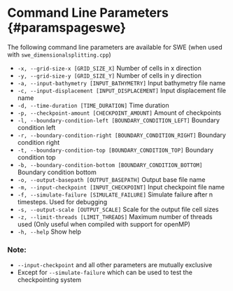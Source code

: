 # Command Line Parameters {#paramspageswe}

The following command line parameters are available for SWE (when used with `swe_dimensionalsplitting.cpp`)

- `-x, --grid-size-x [GRID_SIZE_X]` Number of cells in x direction
- `-y, --grid-size-y [GRID_SIZE_Y]` Number of cells in y direction
- `-a, --input-bathymetry [INPUT_BATHYMETRY]` Input bathymetry file name
- `-c, --input-displacement [INPUT_DISPLACEMENT]` Input displacement file name
- `-d, --time-duration [TIME_DURATION]` Time duration
- `-p, --checkpoint-amount [CHECKPOINT_AMOUNT]` Amount of checkpoints
- `-l, --boundary-condition-left [BOUNDARY_CONDITION_LEFT]` Boundary condition left
- `-r, --boundary-condition-right [BOUNDARY_CONDITION_RIGHT]` Boundary condition right
- `-t, --boundary-condition-top [BOUNDARY_CONDITION_TOP]` Boundary condition top
- `-b, --boundary-condition-bottom [BOUNDARY_CONDITION_BOTTOM]` Boundary condition bottom
- `-o, --output-basepath [OUTPUT_BASEPATH]` Output base file name
- `-m, --input-checkpoint [INPUT_CHECKPOINT]` Input checkpoint file name
- `-f, --simulate-failure [SIMULATE_FAILURE]` Simulate failure after n timesteps. Used for debugging
- `-s, --output-scale [OUTPUT_SCALE]` Scale for the output file cell sizes
- `-z, --limit-threads [LIMIT_THREADS]` Maximum number of threads used (Only useful when compiled with support for openMP)
- `-h, --help` Show help

### Note: 
- `--input-checkpoint` and all other parameters are mutually exclusive
- Except for `--simulate-failure` which can be used to test the checkpointing system
